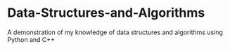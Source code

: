 # Data-Structures-and-Algorithms
A demonstration of my knowledge of data structures and algorithms using Python and C++
